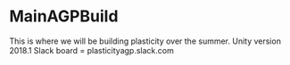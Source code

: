 # MainAGPBuild
This is where we will be building plasticity over the summer. Unity version 2018.1 
Slack board = plasticityagp.slack.com
